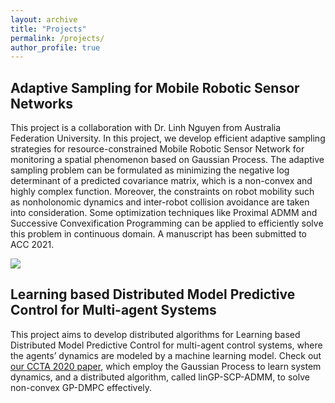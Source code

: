 ```yaml
---
layout: archive
title: "Projects"
permalink: /projects/
author_profile: true
---
```


## Adaptive Sampling for Mobile Robotic Sensor Networks

This project is a collaboration with Dr. Linh Nguyen from Australia Federation University. In this project, we develop efficient adaptive sampling strategies for resource-constrained Mobile Robotic Sensor Network for monitoring a spatial phenomenon based on Gaussian Process. The adaptive sampling problem can be formulated as minimizing the negative log determinant of a predicted covariance matrix, which is a non-convex and highly complex function. Moreover, the constraints on robot mobility such as nonholonomic dynamics and inter-robot collision avoidance are taken into consideration. Some optimization techniques like Proximal ADMM and Successive Convexification Programming can be applied to efficiently solve this problem in continuous domain. A manuscript has been submitted to ACC 2021.

![](mrsn.png)

## Learning based Distributed Model Predictive Control for Multi-agent Systems

This project aims to develop distributed algorithms for Learning based Distributed Model Predictive Control for multi-agent control systems, where the agents’ dynamics are modeled by a machine learning model. Check out [our CCTA 2020 paper](https://ieeexplore.ieee.org/abstract/document/9206390), which employ the Gaussian Process to learn system dynamics, and a distributed algorithm, called linGP-SCP-ADMM, to solve non-convex GP-DMPC effectively. 

